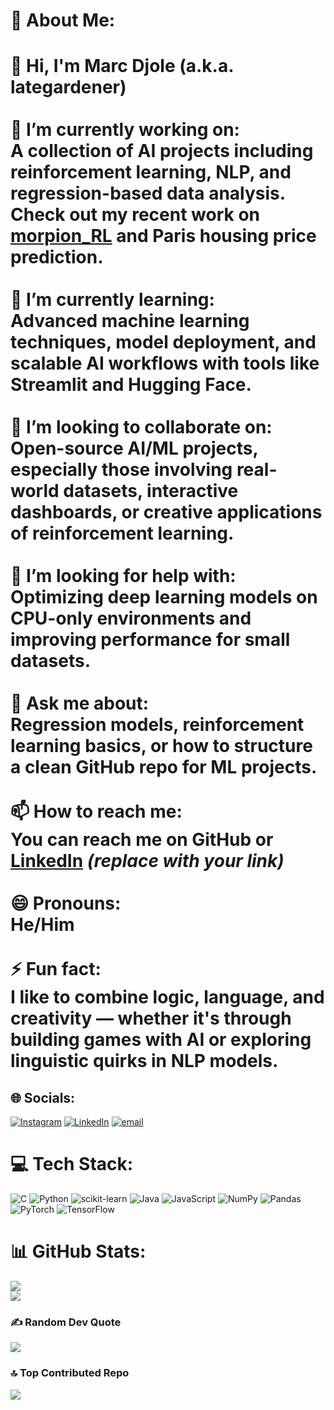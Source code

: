 # 💫 About Me:
# 👋 Hi, I'm Marc Djole (a.k.a. lategardener)<br><br>🔭 I’m currently working on:  <br>A collection of AI projects including reinforcement learning, NLP, and regression-based data analysis.  <br>Check out my recent work on [morpion_RL](https://github.com/lategardener/morpion_RL) and Paris housing price prediction.<br><br>🌱 I’m currently learning:  <br>Advanced machine learning techniques, model deployment, and scalable AI workflows with tools like Streamlit and Hugging Face.<br><br>👯 I’m looking to collaborate on:  <br>Open-source AI/ML projects, especially those involving real-world datasets, interactive dashboards, or creative applications of reinforcement learning.<br><br>🤔 I’m looking for help with:  <br>Optimizing deep learning models on CPU-only environments and improving performance for small datasets.<br><br>💬 Ask me about:  <br>Regression models, reinforcement learning basics, or how to structure a clean GitHub repo for ML projects.<br><br>📫 How to reach me:  <br>You can reach me on GitHub or [LinkedIn](https://www.linkedin.com/in/your-link/) *(replace with your link)*<br><br>😄 Pronouns:  <br>He/Him<br><br>⚡ Fun fact:  <br>I like to combine logic, language, and creativity — whether it's through building games with AI or exploring linguistic quirks in NLP models.<br>


## 🌐 Socials:
[![Instagram](https://img.shields.io/badge/Instagram-%23E4405F.svg?logo=Instagram&logoColor=white)](https://instagram.com/lategardener) [![LinkedIn](https://img.shields.io/badge/LinkedIn-%230077B5.svg?logo=linkedin&logoColor=white)](https://linkedin.com/in/www.linkedin.com/in/marcloiccedric) [![email](https://img.shields.io/badge/Email-D14836?logo=gmail&logoColor=white)](mailto:djolemarc@cy-tech.fr) 

# 💻 Tech Stack:
![C](https://img.shields.io/badge/c-%2300599C.svg?style=for-the-badge&logo=c&logoColor=white) ![Python](https://img.shields.io/badge/python-3670A0?style=for-the-badge&logo=python&logoColor=ffdd54) ![scikit-learn](https://img.shields.io/badge/scikit--learn-%23F7931E.svg?style=for-the-badge&logo=scikit-learn&logoColor=white) ![Java](https://img.shields.io/badge/java-%23ED8B00.svg?style=for-the-badge&logo=openjdk&logoColor=white) ![JavaScript](https://img.shields.io/badge/javascript-%23323330.svg?style=for-the-badge&logo=javascript&logoColor=%23F7DF1E) ![NumPy](https://img.shields.io/badge/numpy-%23013243.svg?style=for-the-badge&logo=numpy&logoColor=white) ![Pandas](https://img.shields.io/badge/pandas-%23150458.svg?style=for-the-badge&logo=pandas&logoColor=white) ![PyTorch](https://img.shields.io/badge/PyTorch-%23EE4C2C.svg?style=for-the-badge&logo=PyTorch&logoColor=white) ![TensorFlow](https://img.shields.io/badge/TensorFlow-%23FF6F00.svg?style=for-the-badge&logo=TensorFlow&logoColor=white)
# 📊 GitHub Stats:
![](https://nirzak-streak-stats.vercel.app/?user=lategardener&theme=dark&hide_border=true)<br/>
![](https://github-readme-stats.vercel.app/api/top-langs/?username=lategardener&theme=dark&hide_border=true&include_all_commits=true&count_private=false&layout=compact)

### ✍️ Random Dev Quote
![](https://quotes-github-readme.vercel.app/api?type=horizontal&theme=dark)

### 🔝 Top Contributed Repo
![](https://github-contributor-stats.vercel.app/api?username=lategardener&limit=5&theme=dark&combine_all_yearly_contributions=true)

<!-- Proudly created with GPRM ( https://gprm.itsvg.in ) -->
